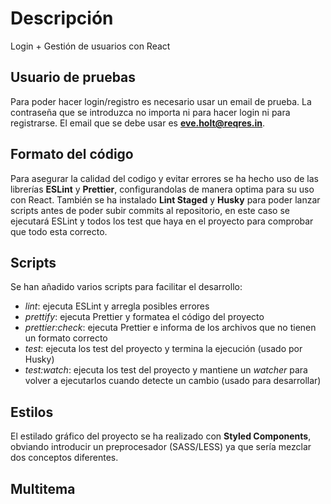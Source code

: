 # Descripción

Login + Gestión de usuarios con React

## Usuario de pruebas

Para poder hacer login/registro es necesario usar un email de prueba. La contraseña que se introduzca no importa ni para hacer login ni para registrarse. El email que se debe usar es **eve.holt@reqres.in**.

## Formato del código

Para asegurar la calidad del codigo y evitar errores se ha hecho uso de las librerías **ESLint** y **Prettier**, configurandolas de manera optima para su uso con React. También se ha instalado **Lint Staged** y **Husky** para poder lanzar scripts antes de poder subir commits al repositorio, en este caso se ejecutará ESLint y todos los test que haya en el proyecto para comprobar que todo esta correcto.

## Scripts

Se han añadido varios scripts para facilitar el desarrollo:

- _lint_: ejecuta ESLint y arregla posibles errores
- _prettify_: ejecuta Prettier y formatea el código del proyecto
- _prettier:check_: ejecuta Prettier e informa de los archivos que no tienen un formato correcto
- _test_: ejecuta los test del proyecto y termina la ejecución (usado por Husky)
- _test:watch_: ejecuta los test del proyecto y mantiene un _watcher_ para volver a ejecutarlos cuando detecte un cambio (usado para desarrollar)

## Estilos

El estilado gráfico del proyecto se ha realizado con **Styled Components**, obviando introducir un preprocesador (SASS/LESS) ya que sería mezclar dos conceptos diferentes.

## Multitema
